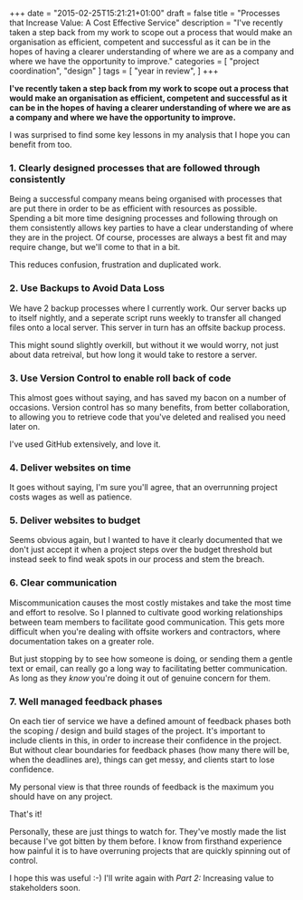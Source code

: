 +++
date = "2015-02-25T15:21:21+01:00"
draft = false
title = "Processes that Increase Value: A Cost Effective Service"
description = "I've recently taken a step back from my work to scope out a process that would make an organisation as efficient, competent and successful as it can be in the hopes of having a clearer understanding of where we are as a company and where we have the opportunity to improve."
categories = [
  "project coordination",
  "design"
]
tags = [ 
    "year in review", 
]
+++

**I've recently taken a step back from my work to scope out a process that would make an organisation as efficient, competent and successful as it can be in the hopes of having a clearer understanding of where we are as a company and where we have the opportunity to improve.**

I was surprised to find some key lessons in my analysis that I hope you can benefit from too.

### 1. Clearly designed processes that are followed through consistently

Being a successful company means being organised with processes that are put there in order to be as efficient with resources as possible. Spending a bit more time designing processes and following through on them consistently allows key parties to have a clear understanding of where they are in the project. Of course, processes are always a best fit and may require change, but we'll come to that in a bit.

This reduces confusion, frustration and duplicated work.

### 2. Use Backups to Avoid Data Loss

We have 2 backup processes where I currently work. Our server backs up to itself nightly, and a seperate script runs weekly to transfer all changed files onto a local server. This server in turn has an offsite backup process.

This might sound slightly overkill, but without it we would worry, not just about data retreival, but how long it would take to restore a server.

### 3. Use Version Control to enable roll back of code

This almost goes without saying, and has saved my bacon on a number of occasions. Version control has so many benefits, from better collaboration, to allowing you to retrieve code that you've deleted and realised you need later on.

I've used GitHub extensively, and love it.


### 4. Deliver websites on time

It goes without saying, I'm sure you'll agree, that an overrunning project costs wages as well as patience.

### 5. Deliver websites to budget

Seems obvious again, but I wanted to have it clearly documented that we don't just accept it when a project steps over the budget threshold but instead seek to find weak spots in our process and stem the breach.  

### 6. Clear communication

Miscommunication causes the most costly mistakes and take the most time and effort to resolve. So I planned to cultivate good working relationships between team members to facilitate good communication. This gets more difficult when you're dealing with offsite workers and contractors, where documentation takes on a greater role.

But just stopping by to see how someone is doing, or sending them a gentle text or email, can really go a long way to facilitating better communication. As long as they _know_ you're doing it out of genuine concern for them.

### 7. Well managed feedback phases

On each tier of service we have a defined amount of feedback phases both the scoping / design and build stages of the project. It's important to include clients in this, in order to increase their confidence in the project. But without clear boundaries for feedback phases (how many there will be, when the deadlines are), things can get messy, and clients start to lose confidence.

My personal view is that three rounds of feedback is the maximum you should have on any project.

That's it!

Personally, these are just things to watch for. They've mostly made the list because I've got bitten by them before. I know from firsthand experience how painful it is to have overruning projects that are quickly spinning out of control.

I hope this was useful :-) I'll write again with _Part 2:_ Increasing value to stakeholders soon.
